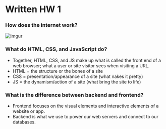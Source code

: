 # Written HW 1
### How does the internet work?
![Imgur](https://i.imgur.com/LPD1lGB.png)

### What do HTML, CSS, and JavaScript do?
- Together, HTML, CSS, and JS make up what is called the front end of a web browser; what a user or site visitor sees when visiting a URL.
- HTML = the structure or the bones of a site
- CSS = presentation/appearance of a site (what nakes it pretty)
- JS = the dynamism/action of a site (what bring the site to life)


### What is the difference between backend and frontend?
- Frontend focuses on the visual elements and interactive elements of a website or app.
- Backend is what we use to power our web servers and connect to our databases.